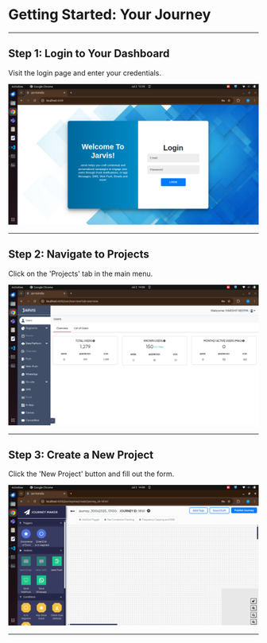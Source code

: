 # Getting Started: Your Journey

---

## Step 1: Login to Your Dashboard

Visit the login page and enter your credentials.

![Login process](docs/images/login.gif)

---

## Step 2: Navigate to Projects

Click on the 'Projects' tab in the main menu.

![Navigating to Projects](docs/images/navigate-projects.gif)

---

## Step 3: Create a New Project

Click the 'New Project' button and fill out the form.

![Creating a project](docs/images/create-project.gif)

---

<!-- Add more steps as needed -->

